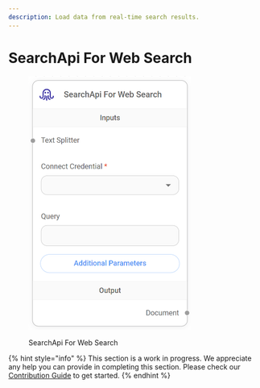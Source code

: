 ```yaml
---
description: Load data from real-time search results.
---
```


# SearchApi For Web Search

<figure><img src="../../../.gitbook/assets/image (8) (1) (1) (1).png" alt="" width="322"><figcaption><p>SearchApi For Web Search</p></figcaption></figure>

{% hint style="info" %}
This section is a work in progress. We appreciate any help you can provide in completing this section. Please check our [Contribution Guide](../../../CONTRIBUTING.md) to get started.
{% endhint %}
